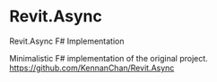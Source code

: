 # Revit.Async
Revit.Async F# Implementation

Minimalistic F# implementation of the original project.
https://github.com/KennanChan/Revit.Async
